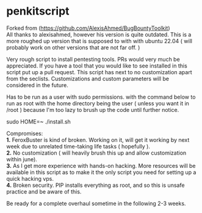 # penkitscript
Forked from (https://github.com/AlexisAhmed/BugBountyToolkit)  
All thanks to alexisahmed, however his version is quite outdated. This is a more roughed up version that is supposed to with with ubuntu 22.04 ( will probably work on other versions that are not far off. )

Very rough script to install pentesting tools. PRs would very much be appreciated.
If you have a tool that you would like to see installed in this script put up a pull request. This script has next to no customization apart from the seclists.
Customizations and custom parameters will be considered in the future.

Has to be run as a user with sudo permissions. with the command below to run as root with the home directory being the user ( unless you want it in /root ) because I'm too lazy to brush up the code until further notice.

sudo HOME=~ ./install.sh

Compromises:  
**1.** FeroxBuster is kind of broken. Working on it, will get it working by next week due to unrelated time-taking life tasks ( hopefully ).  
**2.** No customization ( will heavily brush this up and allow customization within june).  
**3.** As I get more experience with hands-on hacking. More resources will be available in this script as to make it the only script you need for setting up a quick hacking vps.  
**4.** Broken security. PIP installs everything as root, and so this is unsafe practice and be aware of this.  
  
Be ready for a complete overhaul sometime in the following 2-3 weeks.
